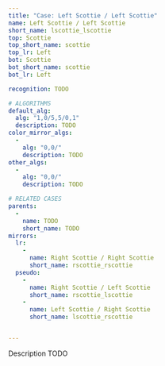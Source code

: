 ```yaml
---
title: "Case: Left Scottie / Left Scottie"
name: Left Scottie / Left Scottie
short_name: lscottie_lscottie
top: Scottie
top_short_name: scottie
top_lr: Left
bot: Scottie
bot_short_name: scottie
bot_lr: Left

recognition: TODO

# ALGORITHMS
default_alg:
  alg: "1,0/5,5/0,1"
  description: TODO
color_mirror_algs:
  -
    alg: "0,0/"
    description: TODO
other_algs:
  -
    alg: "0,0/"
    description: TODO

# RELATED CASES
parents:
  -
    name: TODO
    short_name: TODO
mirrors:
  lr:
    -
      name: Right Scottie / Right Scottie
      short_name: rscottie_rscottie
  pseudo:
    -
      name: Right Scottie / Left Scottie
      short_name: rscottie_lscottie
    -
      name: Left Scottie / Right Scottie
      short_name: lscottie_rscottie


---
```


Description TODO

